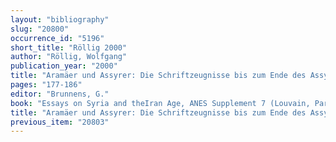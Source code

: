 ```yaml
---
layout: "bibliography"
slug: "20800"
occurrence_id: "5196"
short_title: "Röllig 2000"
author: "Röllig, Wolfgang"
publication_year: "2000"
title: "Aramäer und Assyrer: Die Schriftzeugnisse bis zum Ende des Assyrerreiches"
pages: "177-186"
editor: "Brunnens, G."
book: "Essays on Syria and theIran Age, ANES Supplement 7 (Louvain, Paris and Sterlin)"
title: "Aramäer und Assyrer: Die Schriftzeugnisse bis zum Ende des Assyrerreiches"
previous_item: "20803"
---
```


